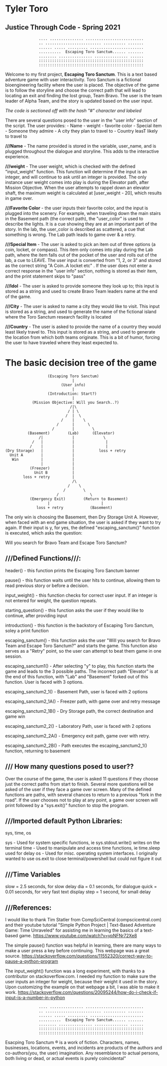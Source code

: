 # Tyler Toro
## Justice Through Code - Spring 2021


                   .... ............... ..........................
                   .. ......................... .......... .......
                   ...... ..... ......... ........................
                   ..........  Escaping Toro Sanctum...... .......
                   ........ ............... ............... ......
                   :::::::::::::::::::::::::::::::::::::::::::::::
                   :::::::::::::::::::::::::::::::::::::::::::::::


Welcome to my first project, **Escaping Toro Sanctum**. This is a text based adventure game with user interactivity. Toro Sanctum is a 
fictional bioengineering facility where the user is placed. The objective of the game is to follow the storyline and choose the correct path that will lead to locating an exit and finding the lost group, Team Bravo. The user is the team leader of Alpha Team, and the story is updated based on the user input. 

*The code is sectioned off with the hash "#" character and labeled*

There are several questions posed to the user in the "user info" section of the script. The user provides:
    - Name
    - weight
    - favorite color
    - Special item
    - Someone they admire
    - A city they plan to travel to
    - Country leasT likely to travel to

**///Name** - The name provided is stored in the variable, user_name, and is plugged throughout the dialogue and storyline. This adds
to the interactive experience.

**///weight** - The user weight, which is checked with the defined "input_weight" function. This function will determine if the input
is an integer, and will continue to ask until an integer is provided. The only instance user weight comes into play is during the 
Elevator path, after Mission Objective. When the user attempts to rappel down an elevator shaft, the maximum weight is calculated
at [user_weight - 20], which results in game over.

**///Favorite Color** - the user inputs their favorite color, and the input is plugged into the scenery. For example, when traveling 
down the main stairs in the Basement path (the correct path), the "user_color" is used to describe the lights. It is a cue showing
they are at an important part of the story. In the lab, the user_color is described as scattered, a cue that something is wrong. 
The Lab path leads to game over & a retry.

**///Special Item** - The user is asked to pick an item out of three options (a coin, locket, or compass). This item only comes into
play during the Lab path, where the item falls out of the pocket of the user and rolls out of the lab, a cue to LEAVE. The user
input is converted from "1, 2, or 3" and stored as the correct string "A Coin..A locket etc" . If the user does not enter a correct
response in the "user info" section, nothing is stored as their item, and the print statement skips to "pass"

**///Idol** - The user is asked to provide someone they look up to; this input is stored as a string and used to create Bravo Team leaders name at the end of the game. 

**///City** - The user is asked to name a city they would like to visit. This input is stored as a string, and used to generate the name of the fictional island where the Toro Sanctum research facility is located

**///Country** - The user is asked to provide the name of a country they would least likely travel to. This input is stored as a string, and used to generate the location from which both teams originate. This is a bit of humor, forcing the user to have traveled where they least expected to.

# The basic decision tree of the game



                       (Escaping Toro Sanctum)
                                  |
                             (User info)
                                  |
                       (Introduction: Start?)
                                  |
                (Mission Objective: Will you Search..?)
                                 /|\
                                / | \
                               /  |  \
                             /    |    \
                           /      |      \
                         /        |        \
              (Basement)        (Lab)      (Elevator) 
                   /|             |             \
                /   |             |              |
               /    |             |              |
    (Dry Storage)   |             |           loss + retry
      Unit A        |             |                 
       Win          |             |                      
                    |             |                        
               (Freezer)          |                         
                 Unit B           |                          
            loss + retry          |                        
                                  /\                      
                                /    \                   
                              /        \                   
                           /              \              
               (Emergency Exit)        (Return to Basement)
                       |                       |
                  loss + retry            (Basement)


The only win is choosing the Basement, then Dry Storage Unit A. However, when faced with an end game situation, the user is asked if
they want to try again. If their input is y, for yes, the defined "escaping_sanctum()" function is executed, which asks the question:

   Will you search for Bravo Team and Escape Toro Sanctum?


## ///Defined Functions///:

header() - this function prints the Escaping Toro Sanctum banner

pause() - this function waits until the user hits <enter> to continue, allowing them to read previous story or before a decision. 

input_weight() - this function checks for correct user input. If an integer is not entered for weight, the question repeats.

starting_question() - this function asks the user if they would like to continue, after providing input

introduction() - this function is the backstory of Escaping Toro Sanctum, soley a print function

escaping_sanctum() - this function asks the user "Will you search for Bravo Team and Escape Toro Sanctum?" and starts the game. This
function also serves as a "Retry" point, so the user can attempt to beat them game in one session.

escaping_sanctum1() - After selecting "y" to play, this function starts the game and leads to the 3 possible paths. The incorrect 
path "Elevator" is at the end of this function, with "Lab" and "Basement" forked out of this function. User is faced with 3 options.

escaping_sanctum2_1() - Basement Path, user is faced with 2 options

escaping_sanctum2_1A() - Freezer path, with game over and retry message

escaping_sanctum2_1B() - Dry Storage path, the correct destination and game win

escaping_sanctum2_2() - Laboratory Path, user is faced with 2 options

escaping_sanctum2_2A() - Emergency exit path, game over with retry. 

escaping_sanctum2_2B() - Path executes the escaping_sanctum2_1() function, returning to basement


## /// How many questions posed to user??
Over the course of the game, the user is asked 11 questions if they choose just the correct paths from start to finish. Several more questions will be asked of the user if they face a game over screen. Many of the defined functions are paths, with several chances to return to a previous "fork in the road". If the user chooses not to play at any point, a game over screen will print followed by a "sys.exit()" function to stop the program. 


## ///Imported default Python Libraries:
sys, time, os

sys - Used for system specific functions, ie sys.stdout.write() writes on the terminal
time - Used to manipulate and access time functions, ie time.sleep used for delay
os - Used for misc. operating system interfaces. I originally wanted to use os.exit to close terminal/powershell but could not figure it out

## ///Time Variables

slow = 2.5 seconds, for slow delay
dia = 0.1 seconds, for dialogue
quick = 0.01 seconds, for very fast text display
step = 1 second, for small delay


## ///References:
I would like to thank Tim Statler from CompSciCentral (compscicentral.com) and their youtube tutorial
"Simple Python Project | Text-Based Adventure Game: Time Unraveled" for assisting me in learning the basics of a text-based game.
<https://www.youtube.com/watch?v=ypNFNr72Xe8>

The simple pause() function was helpful in learning, there are many ways to make a user press a key before continuing. This webpage 
was a great source.
https://stackoverflow.com/questions/11552320/correct-way-to-pause-a-python-program

The input_weight() function was a long experiment, with thanks to a contributor on stackoverflow.com. I needed my function to make sure the user inputs an integer for weight, because their weight it used in the story. Upon customizing the example on that webpage a bit, I was able to make it work.
https://stackoverflow.com/questions/20095244/how-do-i-check-if-input-is-a-number-in-python



                   .... ............... ..........................
                   .. ......................... .......... .......
                   ...... ..... ......... ........................
                   ..........  Escaping Toro Sanctum...... .......
                   ........ ............... ............... ......
                   :::::::::::::::::::::::::::::::::::::::::::::::
                   :::::::::::::::::::::::::::::::::::::::::::::::

Esacping Toro Sanctum ® is a work of fiction. Characters, names, businesses, locations, events, and incidents are products of the authors and co-authors(you, the user) imagination. Any resemblance to actual persons, both living or dead, or actual events is purely coincidental"


